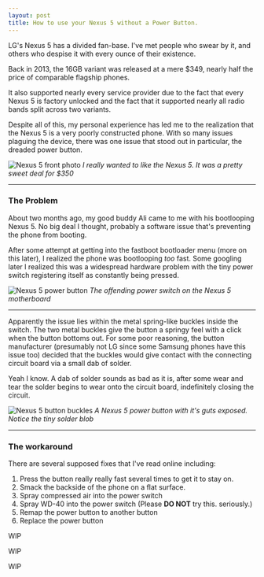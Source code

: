 ```yaml
---
layout: post
title: How to use your Nexus 5 without a Power Button.
---
```


LG's Nexus 5 has a divided fan-base. I've met people who swear by it, and others who despise it with every ounce of their existence.

Back in 2013, the 16GB variant was released at a mere $349, nearly half the price of comparable flagship phones.

It also supported nearly every service provider due to the fact that every Nexus 5 is factory unlocked and the fact that it supported nearly all radio bands split across two variants.

Despite all of this, my personal experience has led me to the realization that the Nexus 5 is a very poorly constructed phone. With so many issues plaguing the device, there was one issue that stood out in particular, the dreaded power button.

![Nexus 5 front photo](http://i.imgur.com/j3LlgPC.jpg)
*I really wanted to like the Nexus 5. It was a pretty sweet deal for $350*

---

### The Problem

About two months ago, my good buddy Ali came to me with his bootlooping Nexus 5. No big deal I thought, probably a software issue that's preventing the phone from booting.

After some attempt at getting into the fastboot bootloader menu (more on this later), I realized the phone was bootlooping *too* fast. Some googling later I realized this was a widespread hardware problem with the tiny power switch registering itself as constantly being pressed.

![Nexus 5 power button](http://i.imgur.com/GZIkfdd.jpg)
*The offending power switch on the Nexus 5 motherboard*

---

Apparently the issue lies within the metal spring-like buckles inside the switch. The two metal buckles give the button a springy feel with a click when the button bottoms out. For some poor reasoning, the button manufacturer (presumably not LG since some Samsung phones have this issue too) decided that the buckles would give contact with the connecting circuit board via a small dab of solder.

Yeah I know. A dab of solder sounds as bad as it is, after some wear and tear the solder begins to wear onto the circuit board, indefinitely closing the circuit.

![Nexus 5 button buckles](http://i.imgur.com/GOJxn7V.jpg)
*A Nexus 5 power button with it's guts exposed. Notice the tiny solder blob*

---

### The workaround

There are several supposed fixes that I've read online including:

1. Press the button really really fast several times to get it to stay on.
2. Smack the backside of the phone on a flat surface.
2. Spray compressed air into the power switch
3. Spray WD-40 into the power switch (Please **DO NOT** try this. seriously.)
4. Remap the power button to another button
5. Replace the power button

WIP

WIP

WIP
